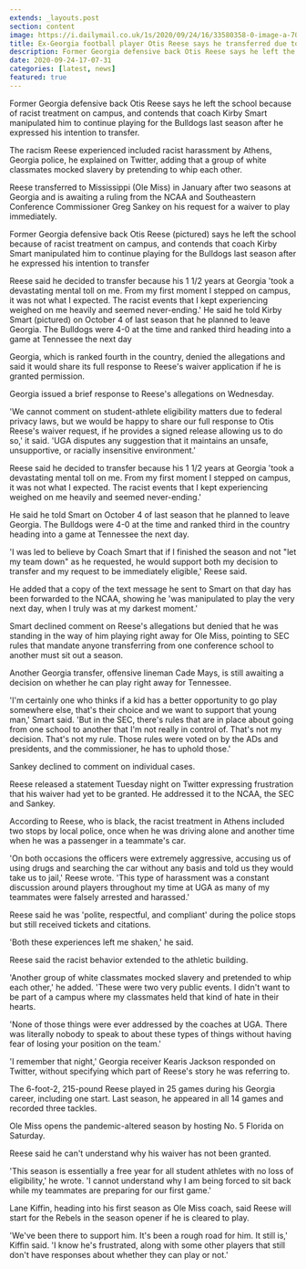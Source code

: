 ```yaml
---
extends: _layouts.post
section: content
image: https://i.dailymail.co.uk/1s/2020/09/24/16/33580358-0-image-a-70_1600962988824.jpg 
title: Ex-Georgia football player Otis Reese says he transferred due to racism at the school 
description: Former Georgia defensive back Otis Reese says he left the school because of racist treatment on campus, and contends that coach Kirby Smart manipulated him to continue playing. 
date: 2020-09-24-17-07-31 
categories: [latest, news] 
featured: true 
--- 
```

Former Georgia defensive back Otis Reese says he left the school because of racist treatment on campus, and contends that coach Kirby Smart manipulated him to continue playing for the Bulldogs last season after he expressed his intention to transfer. 

The racism Reese experienced included racist harassment by Athens, Georgia police, he explained on Twitter, adding that a group of white classmates mocked slavery by pretending to whip each other. 

Reese transferred to Mississippi (Ole Miss) in January after two seasons at Georgia and is awaiting a ruling from the NCAA and Southeastern Conference Commissioner Greg Sankey on his request for a waiver to play immediately. 

Former Georgia defensive back Otis Reese (pictured) says he left the school because of racist treatment on campus, and contends that coach Kirby Smart manipulated him to continue playing for the Bulldogs last season after he expressed his intention to transfer

Reese said he decided to transfer because his 1 1/2 years at Georgia 'took a devastating mental toll on me. From my first moment I stepped on campus, it was not what I expected. The racist events that I kept experiencing weighed on me heavily and seemed never-ending.' He said he told Kirby Smart (pictured) on October 4 of last season that he planned to leave Georgia. The Bulldogs were 4-0 at the time and ranked third heading into a game at Tennessee the next day

Georgia, which is ranked fourth in the country, denied the allegations and said it would share its full response to Reese's waiver application if he is granted permission. 

Georgia issued a brief response to Reese's allegations on Wednesday.

'We cannot comment on student-athlete eligibility matters due to federal privacy laws, but we would be happy to share our full response to Otis Reese's waiver request, if he provides a signed release allowing us to do so,' it said. 'UGA disputes any suggestion that it maintains an unsafe, unsupportive, or racially insensitive environment.'

Reese said he decided to transfer because his 1 1/2 years at Georgia 'took a devastating mental toll on me. From my first moment I stepped on campus, it was not what I expected. The racist events that I kept experiencing weighed on me heavily and seemed never-ending.'

He said he told Smart on October 4 of last season that he planned to leave Georgia. The Bulldogs were 4-0 at the time and ranked third in the country heading into a game at Tennessee the next day.

'I was led to believe by Coach Smart that if I finished the season and not "let my team down" as he requested, he would support both my decision to transfer and my request to be immediately eligible,' Reese said.

He added that a copy of the text message he sent to Smart on that day has been forwarded to the NCAA, showing he 'was manipulated to play the very next day, when I truly was at my darkest moment.'

Smart declined comment on Reese's allegations but denied that he was standing in the way of him playing right away for Ole Miss, pointing to SEC rules that mandate anyone transferring from one conference school to another must sit out a season.

Another Georgia transfer, offensive lineman Cade Mays, is still awaiting a decision on whether he can play right away for Tennessee.

'I'm certainly one who thinks if a kid has a better opportunity to go play somewhere else, that's their choice and we want to support that young man,' Smart said. 'But in the SEC, there's rules that are in place about going from one school to another that I'm not really in control of. That's not my decision. That's not my rule. Those rules were voted on by the ADs and presidents, and the commissioner, he has to uphold those.'

Sankey declined to comment on individual cases.

Reese released a statement Tuesday night on Twitter expressing frustration that his waiver had yet to be granted. He addressed it to the NCAA, the SEC and Sankey.

According to Reese, who is black, the racist treatment in Athens included two stops by local police, once when he was driving alone and another time when he was a passenger in a teammate's car.

'On both occasions the officers were extremely aggressive, accusing us of using drugs and searching the car without any basis and told us they would take us to jail,' Reese wrote. 'This type of harassment was a constant discussion around players throughout my time at UGA as many of my teammates were falsely arrested and harassed.'

Reese said he was 'polite, respectful, and compliant' during the police stops but still received tickets and citations.

'Both these experiences left me shaken,' he said.

Reese said the racist behavior extended to the athletic building.

'Another group of white classmates mocked slavery and pretended to whip each other,' he added. 'These were two very public events. I didn't want to be part of a campus where my classmates held that kind of hate in their hearts. 

'None of those things were ever addressed by the coaches at UGA. There was literally nobody to speak to about these types of things without having fear of losing your position on the team.'

'I remember that night,' Georgia receiver Kearis Jackson responded on Twitter, without specifying which part of Reese's story he was referring to.

The 6-foot-2, 215-pound Reese played in 25 games during his Georgia career, including one start. Last season, he appeared in all 14 games and recorded three tackles.

Ole Miss opens the pandemic-altered season by hosting No. 5 Florida on Saturday.

Reese said he can't understand why his waiver has not been granted.

'This season is essentially a free year for all student athletes with no loss of eligibility,' he wrote. 'I cannot understand why I am being forced to sit back while my teammates are preparing for our first game.'

Lane Kiffin, heading into his first season as Ole Miss coach, said Reese will start for the Rebels in the season opener if he is cleared to play.

'We've been there to support him. It's been a rough road for him. It still is,' Kiffin said. 'I know he's frustrated, along with some other players that still don't have responses about whether they can play or not.'

